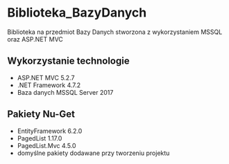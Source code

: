 # Biblioteka_BazyDanych
Biblioteka na przedmiot Bazy Danych stworzona z wykorzystaniem MSSQL oraz ASP.NET MVC

## Wykorzystanie technologie
- ASP.NET MVC 5.2.7
- .NET Framework 4.7.2
- Baza danych MSSQL Server 2017

## Pakiety Nu-Get
- EntityFramework 6.2.0
- PagedList 1.17.0
- PagedList.Mvc 4.5.0
- domyślne pakiety dodawane przy tworzeniu projektu
